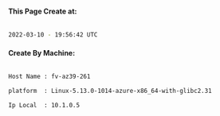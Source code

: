 
   
#### This Page Create at:

```bash

2022-03-10 - 19:56:42 UTC

```

#### Create By Machine:

```bash

Host Name : fv-az39-261

platform  : Linux-5.13.0-1014-azure-x86_64-with-glibc2.31

Ip Local  : 10.1.0.5

```

